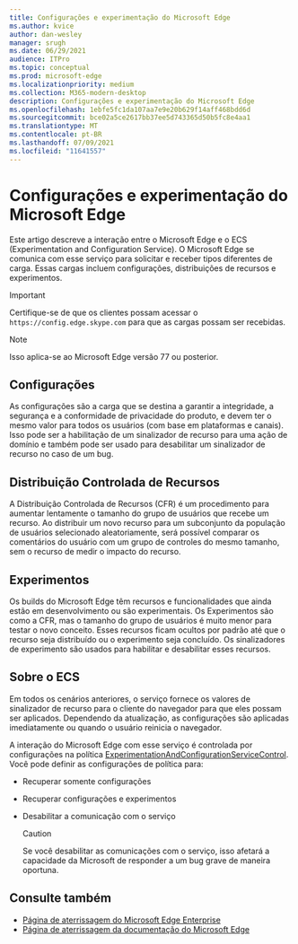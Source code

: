 ```yaml
---
title: Configurações e experimentação do Microsoft Edge
ms.author: kvice
author: dan-wesley
manager: srugh
ms.date: 06/29/2021
audience: ITPro
ms.topic: conceptual
ms.prod: microsoft-edge
ms.localizationpriority: medium
ms.collection: M365-modern-desktop
description: Configurações e experimentação do Microsoft Edge
ms.openlocfilehash: 1ebfe5fc1da107aa7e9e20b629f14aff468bdd6d
ms.sourcegitcommit: bce02a5ce2617bb37ee5d743365d50b5fc8e4aa1
ms.translationtype: MT
ms.contentlocale: pt-BR
ms.lasthandoff: 07/09/2021
ms.locfileid: "11641557"
---
```

# <a name="microsoft-edge-configurations-and-experimentation"></a>Configurações e experimentação do Microsoft Edge

Este artigo descreve a interação entre o Microsoft Edge e o ECS (Experimentation and Configuration Service). O Microsoft Edge se comunica com esse serviço para solicitar e receber tipos diferentes de carga. Essas cargas incluem configurações, distribuições de recursos e experimentos.

> [!IMPORTANT]
> Certifique-se de que os clientes possam acessar o `https://config.edge.skype.com` para que as cargas possam ser recebidas.

> [!NOTE]
> Isso aplica-se ao Microsoft Edge versão 77 ou posterior.

## <a name="configurations"></a>Configurações

As configurações são a carga que se destina a garantir a integridade, a segurança e a conformidade de privacidade do produto, e devem ter o mesmo valor para todos os usuários (com base em plataformas e canais). Isso pode ser a habilitação de um sinalizador de recurso para uma ação de domínio e também pode ser usado para desabilitar um sinalizador de recurso no caso de um bug.

## <a name="controlled-feature-rollout"></a>Distribuição Controlada de Recursos

A Distribuição Controlada de Recursos (CFR) é um procedimento para aumentar lentamente o tamanho do grupo de usuários que recebe um recurso. Ao distribuir um novo recurso para um subconjunto da população de usuários selecionado aleatoriamente, será possível comparar os comentários do usuário com um grupo de controles do mesmo tamanho, sem o recurso de medir o impacto do recurso.

## <a name="experiments"></a>Experimentos

Os builds do Microsoft Edge têm recursos e funcionalidades que ainda estão em desenvolvimento ou são experimentais. Os Experimentos são como a CFR, mas o tamanho do grupo de usuários é muito menor para testar o novo conceito. Esses recursos ficam ocultos por padrão até que o recurso seja distribuído ou o experimento seja concluído. Os sinalizadores de experimento são usados para habilitar e desabilitar esses recursos.

## <a name="about-the-ecs"></a>Sobre o ECS

Em todos os cenários anteriores, o serviço fornece os valores de sinalizador de recurso para o cliente do navegador para que eles possam ser aplicados. Dependendo da atualização, as configurações são aplicadas imediatamente ou quando o usuário reinicia o navegador.

A interação do Microsoft Edge com esse serviço é controlada por configurações na política [ExperimentationAndConfigurationServiceControl](./microsoft-edge-policies.md#experimentationandconfigurationservicecontrol). Você pode definir as configurações de política para:

- Recuperar somente configurações
- Recuperar configurações e experimentos
- Desabilitar a comunicação com o serviço

  > [!CAUTION]
  > Se você desabilitar as comunicações com o serviço, isso afetará a capacidade da Microsoft de responder a um bug grave de maneira oportuna.

## <a name="see-also"></a>Consulte também

- [Página de aterrissagem do Microsoft Edge Enterprise](https://www.microsoftedgeinsider.com/enterprise)
- [Página de aterrissagem da documentação do Microsoft Edge](./index.yml)